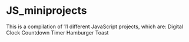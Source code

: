 # JS_miniprojects
This is a compilation of 11 different JavaScript projects, which are:
Digital Clock
Countdown Timer
Hamburger
Toast

